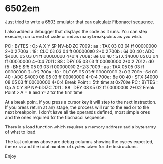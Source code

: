 # 6502em

Just tried to write a 6502 emulator that can calculate Fibonacci sequence.

I also added a debugger that displays the code as it runs.  You can step execute, run to end of code or set as many breakpoints as you wish.

PC   : BYTES        : Op                 A  X  Y  SP NV-bDIZC
7009 : aa           : TAX                03 03 04 ff 00000000 2+0:2
700a : 18           : CLC                03 03 04 ff 00000000 2+0:2
700b : 6d 00 40     : ADC $4000          05 03 04 ff 00000000 4+0:4
700e : 8e 00 40     : STX $4000          05 03 04 ff 00000000 4+0:4
7011 : 88           : DEY                05 03 03 ff 00000000 2+0:2
7012 : d0 f5        : BNE $f5            05 03 03 ff 00000000 2+2:3
7009 : aa           : TAX                05 05 03 ff 00000000 2+0:2
700a : 18           : CLC                05 05 03 ff 00000000 2+0:2
700b : 6d 00 40     : ADC $4000          08 05 03 ff 00000000 4+0:4
700e : 8e 00 40     : STX $4000          08 05 03 ff 00000000 4+0:4
Break Point > 5th time at 0x700e
PC   : BYTES        : Op                 A  X  Y  SP NV-bDIZC
7011 : 88           : DEY                08 05 02 ff 00000000 2+0:2
Break Point > A = 8 and Y=2 for the first time

At a break point, if you press a cursor key it will step to the next instruction.  If you press return at any 
stage, the process will run to the end or to the next breakpoint.  I don't have all the operands defined, most simple
ones and the ones required for the fibonacci sequence.

There is a load function which requires a memory address and a byte array of what to load.

The last columns above are debug columns showing the cycles expected, the extra and the total number of cycles
taken for the instructions.

Enjoy
